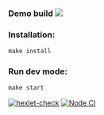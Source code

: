 ### Demo build [<img src="https://img.shields.io/badge/heroku-chat-informational">](https://boldurean-chat.herokuapp.com/)


### Installation:

```js
make install
```

### Run dev mode:

```js
make start
```

[![hexlet-check](https://github.com/boldurean/frontend-project-lvl4/actions/workflows/hexlet-check.yml/badge.svg)](https://github.com/boldurean/frontend-project-lvl4/actions)
[![Node CI](https://github.com/boldurean/frontend-project-lvl4/actions/workflows/nodejs.yml/badge.svg)](https://github.com/boldurean/frontend-project-lvl4/actions)
